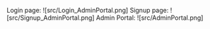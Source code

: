 Login page:
![src/Login_AdminPortal.png]
Signup page:
![src/Signup_AdminPortal.png]
Admin Portal:
![src/AdminPortal.png]